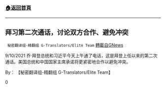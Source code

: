 ###  [:house:返回首頁](https://github.com/ourhimalayas/txt)
---


## 拜习第二次通话，讨论双方合作、避免冲突
` 秘密翻译组-精翻组 G-Translators/Elite Team` [轉載自GNews](https://gnews.org/zh-hans/1533936/)

9/10/2021 乔·拜登总统和习近平今天上午通了电话，这是拜登上任以来的第二次通话。美国总统和中国国家主席承诺将更紧密地合作以避免冲突。

By： 【秘密翻译组-精翻组 G-Translators/Elite Team】

0
